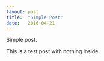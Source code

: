 ```yaml
---
layout: post
title:  "Simple Post"
date:   2016-04-21
---
```


<p class="intro"><span class="dropcap">S</span>imple post.</p>


This is a test post with nothing inside
